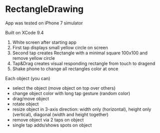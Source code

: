 # RectangleDrawing

App was tested on iPhone 7 simulator

Built on XCode 9.4

1. White screen after starting app
2. First tap  displays  small  yellow circle on screen
3. Second tap creates Rectangle with a minimal square 100x100 and remove yellow circle
4. Tap&Drag creates visual responding rectangle from touch to dragend
5. Shake phone to change all rectangles color at once

 Each  object (you can)
 - select  the  object  (move  object  on  top  over  others)  
 - change  object  color  with  long  tap  gesture  (random  color)  
 - drag/move  object  
 - rotate  object  
 - resize  object  in  3-axis  direction:  width  only  (horizontal),  height  only  (vertical),  diagonal  (width  and  height  together)  
 - remove  object  via  2  taps  on  object 
 - single tap adds/shows spots on object
